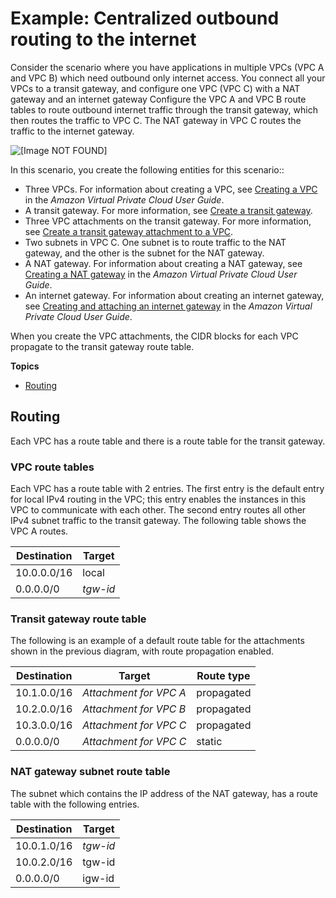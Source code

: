 # Example: Centralized outbound routing to the internet<a name="transit-gateway-nat-igw"></a>

Consider the scenario where you have applications in multiple VPCs \(VPC A and VPC B\) which need outbound only internet access\. You connect all your VPCs to a transit gateway, and configure one VPC \(VPC C\) with a NAT gateway and an internet gateway Configure the VPC A and VPC B route tables to route outbound internet traffic through the transit gateway, which then routes the traffic to VPC C\. The NAT gateway in VPC C routes the traffic to the internet gateway\. 

![\[Image NOT FOUND\]](http://docs.aws.amazon.com/vpc/latest/tgw/images/tgw-nat-igw.png)

In this scenario, you create the following entities for this scenario::
+ Three VPCs\. For information about creating a VPC, see [Creating a VPC](https://docs.aws.amazon.com/vpc/latest/userguide/working-with-vpcs.html#Create-VPC) in the *Amazon Virtual Private Cloud User Guide*\.
+ A transit gateway\. For more information, see [Create a transit gateway](tgw-transit-gateways.md#create-tgw)\.
+ Three VPC attachments on the transit gateway\. For more information, see [Create a transit gateway attachment to a VPC](tgw-vpc-attachments.md#create-vpc-attachment)\.
+ Two subnets in VPC C\. One subnet is to route traffic to the NAT gateway, and the other is the subnet for the NAT gateway\.
+ A NAT gateway\. For information about creating a NAT gateway, see [Creating a NAT gateway](https://docs.aws.amazon.com/vpc/latest/userguide/vpc-nat-gateway.html#nat-gateway-creating) in the *Amazon Virtual Private Cloud User Guide*\.
+ An internet gateway\. For information about creating an internet gateway, see [Creating and attaching an internet gateway](https://docs.aws.amazon.com/vpc/latest/userguide/VPC_Internet_Gateway.html#Add_IGW_Attach_Gateway) in the *Amazon Virtual Private Cloud User Guide*\.

When you create the VPC attachments, the CIDR blocks for each VPC propagate to the transit gateway route table\. 

**Topics**
+ [Routing](#transit-gateway-nat-igw-routing)

## Routing<a name="transit-gateway-nat-igw-routing"></a>

Each VPC has a route table and there is a route table for the transit gateway\.

### VPC route tables<a name="transit-gateway-nat-igw-vpc-route-tables"></a>

Each VPC has a route table with 2 entries\. The first entry is the default entry for local IPv4 routing in the VPC; this entry enables the instances in this VPC to communicate with each other\. The second entry routes all other IPv4 subnet traffic to the transit gateway\. The following table shows the VPC A routes\.


| Destination | Target | 
| --- | --- | 
|  10\.0\.0\.0/16  |  local  | 
|  0\.0\.0\.0/0  |  *tgw\-id*  | 

### Transit gateway route table<a name="transit-gateway-nat-igw-tgw-route-table"></a>

The following is an example of a default route table for the attachments shown in the previous diagram, with route propagation enabled\.


| Destination | Target | Route type | 
| --- | --- | --- | 
|  10\.1\.0\.0/16  |  *Attachment for VPC A*  |  propagated  | 
|  10\.2\.0\.0/16  |  *Attachment for VPC B*  |  propagated  | 
|  10\.3\.0\.0/16  |  *Attachment for VPC C*  |  propagated  | 
| 0\.0\.0\.0/0 |  *Attachment for VPC C*  | static | 

### NAT gateway subnet route table<a name="transit-gateway-nat-igw-nat-route-table"></a>

The subnet which contains the IP address of the NAT gateway, has a route table with the following entries\.


| Destination | Target | 
| --- | --- | 
|  10\.0\.1\.0/16  |  *tgw\-id*  | 
| 10\.0\.2\.0/16 | tgw\-id | 
| 0\.0\.0\.0/0 | igw\-id | 